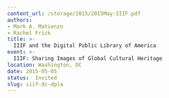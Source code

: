 ```yaml
---
content_url: /storage/2015/2015May-IIIF.pdf
authors:
- Mark A. Matienzo
- Rachel Frick
title: >-
  IIIF and the Digital Public Library of America
event: >-
  IIIF: Sharing Images of Global Cultural Heritage
location: Washington, DC
date: 2015-05-05
status:  Invited
slug: iiif-dc-dpla
---
```

